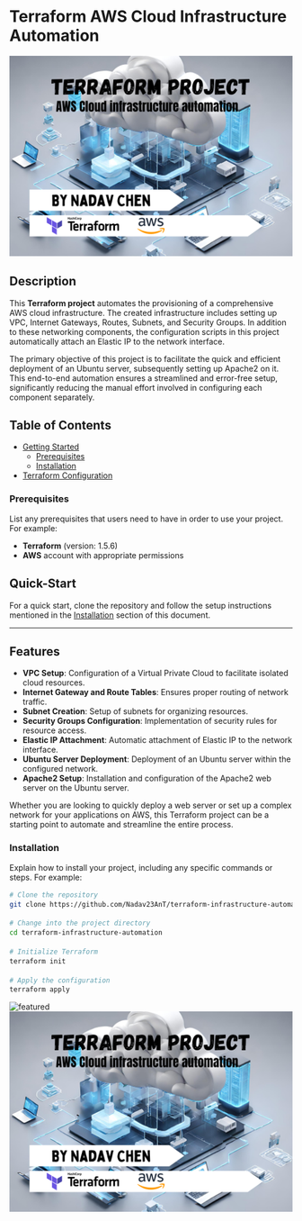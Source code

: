 
# Terraform AWS Cloud Infrastructure Automation
![Project Image](./terraform-project.png)
## Description

This **Terraform project** automates the provisioning of a comprehensive AWS cloud infrastructure. The created infrastructure includes setting up VPC, Internet Gateways, Routes, Subnets, and Security Groups. In addition to these networking components, the configuration scripts in this project automatically attach an Elastic IP to the network interface. 

The primary objective of this project is to facilitate the quick and efficient deployment of an Ubuntu server, subsequently setting up Apache2 on it. This end-to-end automation ensures a streamlined and error-free setup, significantly reducing the manual effort involved in configuring each component separately.

## Table of Contents

- [Getting Started](#Quick-Start)
  - [Prerequisites](#prerequisites)
  - [Installation](#installation)
- [Terraform Configuration](#installation)

### Prerequisites

List any prerequisites that users need to have in order to use your project. For example:

- **Terraform** (version: 1.5.6)
- **AWS** account with appropriate permissions

## Quick-Start

For a quick start, clone the repository and follow the setup instructions mentioned in the [Installation](#Installation) section of this document. 

---

## Features
- **VPC Setup**: Configuration of a Virtual Private Cloud to facilitate isolated cloud resources.
- **Internet Gateway and Route Tables**: Ensures proper routing of network traffic.
- **Subnet Creation**: Setup of subnets for organizing resources.
- **Security Groups Configuration**: Implementation of security rules for resource access.
- **Elastic IP Attachment**: Automatic attachment of Elastic IP to the network interface.
- **Ubuntu Server Deployment**: Deployment of an Ubuntu server within the configured network.
- **Apache2 Setup**: Installation and configuration of the Apache2 web server on the Ubuntu server.

Whether you are looking to quickly deploy a web server or set up a complex network for your applications on AWS, this Terraform project can be a starting point to automate and streamline the entire process. 

### Installation

Explain how to install your project, including any specific commands or steps. For example:

```bash
# Clone the repository
git clone https://github.com/Nadav23AnT/terraform-infrastructure-automation.git

# Change into the project directory
cd terraform-infrastructure-automation

# Initialize Terraform
terraform init

# Apply the configuration
terraform apply
```
![featured](https://github.com/Nadav23AnT/terraform-infrastructure-automation/assets/71144691/14fda042-5ea6-40ef-a366-da6e64303bbb)
![Project Image](./terraform-project.png)
